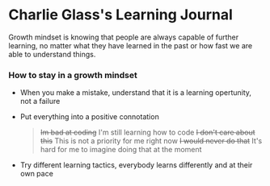 # Charlie Glass's Learning Journal

Growth mindset is knowing that people are always capable of further learning, no matter what they have learned in the past or how fast we are able to understand things.

### How to stay in a growth mindset
- When you make a mistake, understand that it is a learning opertunity, not a failure

- Put everything into a positive connotation
    >~~Im bad at coding~~ I'm still learning how to code
    >~~I don't care about this~~ This is not a priority for me right now
    >~~I would never do that~~ It's hard for me to imagine doing that at the moment
    
- Try different learning tactics, everybody learns differently and at their own pace


